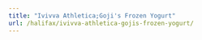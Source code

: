 ```yaml
---
title: "Ivivva Athletica;Goji's Frozen Yogurt"
url: /halifax/ivivva-athletica-gojis-frozen-yogurt/
---
```

